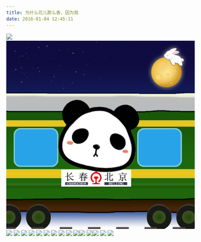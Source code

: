 ```yaml
---
title: 为什么花儿那么香，因为我
date: 2018-01-04 12:45:11
---
```

![](http://20170326.com/28601539669396_.pic_hd.jpg)![](/images/moon.jpg)
![](http://20170326.com/zoo.jpg)
![](http://20170326.com/teeth2.jpg)
![](http://20170326.com/truth.jpg)
![](http://20170326.com/olympic.jpg)
![](http://20170326.com/ready_play_one.jpg)
![](http://20170326.com/birthday.jpg)
![](http://20170326.com/sping-coming.jpg)
![](http://20170326.com/laba.jpg)
![](http://20170326.com/panda-2018-01-29.jpeg)
![](http://20170326.com/panda-2018-2.jpg)![](http://20170326.com/panda-2018.jpeg)
![](http://20170326.com/panda-christmas-2.png)![](http://20170326.com/panda-christmas.png)
![](http://20170326.com/panda-star-war.png)
![](http://20170326.com/panda.jpg)
